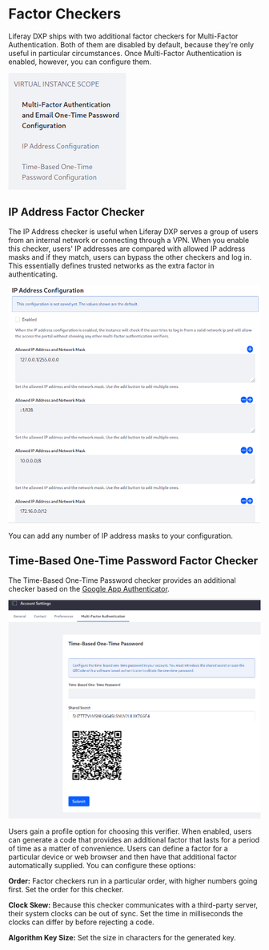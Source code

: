 # Factor Checkers

Liferay DXP ships with two additional factor checkers for Multi-Factor Authentication. Both of them are disabled by default, because they're only useful in particular circumstances. Once Multi-Factor Authentication is enabled, however, you can configure them. 

![When you enable Multi-Factor Authentication, the other factor checkers appear.](./factor-checkers/images/01.png)

## IP Address Factor Checker

The IP Address checker is useful when Liferay DXP serves a group of users from an internal network or connecting through a VPN. When you enable this checker, users' IP addresses are compared with allowed IP address masks and if they match, users can bypass the other checkers and log in. This essentially defines trusted networks as the extra factor in authenticating. 

![The IP Address factor checker by default checks for private networks.](./factor-checkers/images/02.png)

You can add any number of IP address masks to your configuration. 

## Time-Based One-Time Password Factor Checker

The Time-Based One-Time Password checker provides an additional checker based on the [Google App Authenticator](https://play.google.com/store/apps/details?id=com.google.android.apps.authenticator2). 

![The Time-Based OTP checker can be added to users' accounts.](./factor-checkers/images/03.png)

Users gain a profile option for choosing this verifier. When enabled, users can generate a code that provides an additional factor that lasts for a period of time as a matter of convenience. Users can define a factor for a particular device or web browser and then have that additional factor automatically supplied. You can configure these options: 

**Order:** Factor checkers run in a particular order, with higher numbers going first. Set the order for this checker. 

**Clock Skew:** Because this checker communicates with a third-party server, their system clocks can be out of sync. Set the time in milliseconds the clocks can differ by before rejecting a code. 

**Algorithm Key Size:** Set the size in characters for the generated key. 
